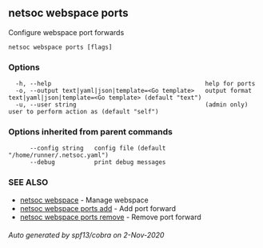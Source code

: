 ## netsoc webspace ports

Configure webspace port forwards

```
netsoc webspace ports [flags]
```

### Options

```
  -h, --help                                           help for ports
  -o, --output text|yaml|json|template=<Go template>   output format text|yaml|json|template=<Go template> (default "text")
  -u, --user string                                    (admin only) user to perform action as (default "self")
```

### Options inherited from parent commands

```
      --config string   config file (default "/home/runner/.netsoc.yaml")
      --debug           print debug messages
```

### SEE ALSO

* [netsoc webspace](netsoc_webspace.md)	 - Manage webspace
* [netsoc webspace ports add](netsoc_webspace_ports_add.md)	 - Add port forward
* [netsoc webspace ports remove](netsoc_webspace_ports_remove.md)	 - Remove port forward

###### Auto generated by spf13/cobra on 2-Nov-2020
